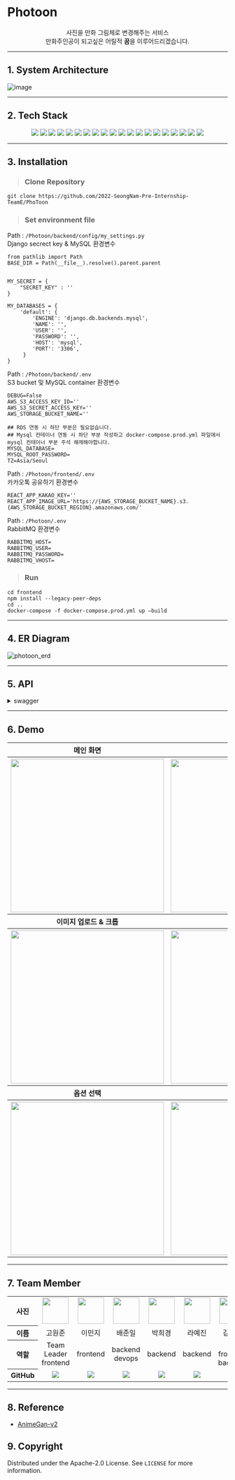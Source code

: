 # Photoon 
<div align="center">
사진을 만화 그림체로 변경해주는 서비스 <br>
만화주인공이 되고싶은 어릴적 <b>꿈</b>을 이루어드리겠습니다.
</div>
<hr>

## 1. System Architecture
![image](https://user-images.githubusercontent.com/70627982/193271388-0d63f839-09d1-485c-af35-e7e94f6c19e0.png)


<hr>

## 2. Tech Stack
<div align =center> 
  <img src="https://img.shields.io/badge/Docker-2496ED?style=for-the-badge&logo=docker&logoColor=white"> 
  <img src="https://img.shields.io/badge/Amazon EC2-FF9900?style=for-the-badge&logo=amazon%20ec2&logoColor=black">
  <img src="https://img.shields.io/badge/Amazon S3-569A31?style=for-the-badge&logo=amazon%20s3&logoColor=black">
  <img src="https://img.shields.io/badge/Amazon RDS-527FFF?style=for-the-badge&logo=amazon%20rds&logoColor=black">
  <img src="https://img.shields.io/badge/NGINX-009639?style=for-the-badge&logo=nginx&logoColor=black">
  <img src="https://img.shields.io/badge/react-61DAFB?style=for-the-badge&logo=react&logoColor=black">
  <img src="https://img.shields.io/badge/javascript-F7DF1E?style=for-the-badge&logo=javascript&logoColor=black">
  <img src="https://img.shields.io/badge/django-528DD7?style=for-the-badge&logo=django&logoColor=white">
  <img src="https://img.shields.io/badge/DJANGO-REST-ff1709?style=for-the-badge&logo=django&logoColor=white&color=ff1709&labelColor=gray">
  <img src="https://img.shields.io/badge/gunicorn-499848?style=for-the-badge&logo=gunicorn&logoColor=black">
  <!-- <img src="https://img.shields.io/badge/gunicorn-499848?style=for-the-badge&logo=gunicorn&logoColor=black">
  <img src="https://img.shields.io/badge/flask-000000?style=for-the-badge&logo=flask&logoColor=white"> -->
  <img src="https://img.shields.io/badge/python-3776AB?style=for-the-badge&logo=python&logoColor=white">
  <img src="https://img.shields.io/badge/rabbitMQ-FF6600?style=for-the-badge&logo=rabbitmq&logoColor=white">
  <img src="https://img.shields.io/badge/celery-37814A?style=for-the-badge&logo=celery&logoColor=black">
  <!-- <img src="https://img.shields.io/badge/redis-DC382D?style=for-the-badge&logo=redis&logoColor=black"> -->
  <img src="https://img.shields.io/badge/mysql-4479A1?style=for-the-badge&logo=mysql&logoColor=white">
  <img src="https://img.shields.io/badge/pytorch-EE4C2C?style=for-the-badge&logo=pytorch&logoColor=white">
  <!-- <img src="https://img.shields.io/badge/google colaboratory-F9AB00?style=for-the-badge&logo=googlecolab&logoColor=black"> -->
  <img src="https://img.shields.io/badge/Grafana-F46800?style=for-the-badge&logo=grafana&logoColor=black">
  <img src="https://img.shields.io/badge/Prometheus-E6522C?style=for-the-badge&logo=Prometheus&logoColor=black">
  <img src="https://img.shields.io/badge/swagger-85EA2D?style=for-the-badge&logo=swagger&logoColor=black">
  <img src="https://img.shields.io/badge/Git-73398D?style=for-the-badge&logo=git&logoColor=white">
   <img src="https://img.shields.io/badge/notion-000000?style=for-the-badge&logo=notion&logoColor=white">
</div>
<hr>

## 3. Installation
>### Clone Repository

```
git clone https://github.com/2022-SeongNam-Pre-Internship-TeamE/PhoToon
```

>### Set environment file
<!-- mask_rcnn.pth 설치여부 -->


Path : `/Photoon/backend/config/my_settings.py`  
Django secrect key & MySQL 환경변수
```
from pathlib import Path
BASE_DIR = Path(__file__).resolve().parent.parent


MY_SECRET = {
    "SECRET_KEY" : ''
}

MY_DATABASES = {
    'default': {
    	'ENGINE': 'django.db.backends.mysql',
        'NAME': '',
        'USER': '',
        'PASSWORD': '',
        'HOST': 'mysql',
        'PORT': '3306',
     }
}
```

Path : `/Photoon/backend/.env`  
S3 bucket 및 MySQL container 환경변수
```
DEBUG=False
AWS_S3_ACCESS_KEY_ID=''
AWS_S3_SECRET_ACCESS_KEY=''
AWS_STORAGE_BUCKET_NAME=''

## RDS 연동 시 하단 부분은 필요없습니다.
## Mysql 컨테이너 연동 시 하단 부분 작성하고 docker-compose.prod.yml 파일에서 mysql 컨테이너 부분 주석 해제해야합니다.
MYSQL_DATABASE=
MYSQL_ROOT_PASSWORD=  
TZ=Asia/Seoul
```

Path : `/Photoon/frontend/.env`  
카카오톡 공유하기 환경변수
```
REACT_APP_KAKAO_KEY=''
REACT_APP_IMAGE_URL='https://{AWS_STORAGE_BUCKET_NAME}.s3.{AWS_STORAGE_BUCKET_REGION}.amazonaws.com/'
```

Path : `/Photoon/.env`   
RabbitMQ 환경변수
```
RABBITMQ_HOST=
RABBITMQ_USER=
RABBITMQ_PASSWORD=
RABBITMQ_VHOST=
```

>### Run
```
cd frontend
npm install --legacy-peer-deps
cd ..
docker-compose -f docker-compose.prod.yml up —build
```


<hr>


## 4. ER Diagram
![photoon_erd](https://user-images.githubusercontent.com/70627982/192968756-168aa67c-e4e3-4dd4-8299-897eb37e2b78.png)


<hr>

## 5. API
<details>
<summary>swagger</summary>
<div markdown="1">

<br>
  
<!-- swagger 사진 -->
![image](https://user-images.githubusercontent.com/70627982/192964994-69bb23fe-e88b-4ced-8407-4483b51ee31c.png)
![image](https://user-images.githubusercontent.com/70627982/192965084-34cf7975-cdaa-45a5-914d-79f723017cec.png)
![image](https://user-images.githubusercontent.com/70627982/192965211-5c05658c-49ab-4023-a269-de090abb8f53.png)
![image](https://user-images.githubusercontent.com/70627982/192965269-37d76d65-4cff-442b-9d6f-db60aac2319f.png)
![image](https://user-images.githubusercontent.com/70627982/192965305-8e6b633e-661e-4926-b07c-dd203796fef3.png)

</div>
</details>

<hr>


## 6. Demo
<table  style="text-align: center; width=950px">
    <tbody>
        <tr>
          <th style="text-align: center;">메인 화면</th>
          <th style="text-align: center;">로그인</th>
        </tr>
      </tbody>
      <tbody>
        <tr>
          <th><img src="https://user-images.githubusercontent.com/70627982/193320309-930c708a-e170-44dd-b6aa-fb3ed0f13316.gif"  width="350px" height="350px"/></th>
          <th><img src="https://user-images.githubusercontent.com/70627982/193300976-777f7438-ba12-409f-8629-e552ed661e6e.png"  width="350px" height="350px"/></th>
        </tr>
      </tbody>
      <tbody>
      <tr>
          <th style="text-align: center;">이미지 업로드 & 크롭</th>
          <th style="text-align: center;">말풍선 입력</th>
        </tr>
      </tbody>
      <tbody>
        <tr>
          <th><img src="https://user-images.githubusercontent.com/70627982/193301350-85228039-79d2-4823-a711-d5e893e59560.gif"  width="350px" height="350px"/></th>
          <th><img src="https://user-images.githubusercontent.com/70627982/193301447-420b1fc1-88c0-4774-a940-1f006dfed809.gif"  width="350px" height="350px"/></th>
        </tr>
      </tbody>
      <tbody>
      <tr>
          <th style="text-align: center;">옵션 선택</th>
          <th style="text-align: center;">결과 이미지</th>
        </tr>
      </tbody>
      <tbody>
        <tr>
          <th><img src="https://user-images.githubusercontent.com/70627982/193304079-7c868028-7279-4c83-b076-46f6c71bb4a6.gif"  width="350px" height="350px"/></th>
          <th><img src="https://user-images.githubusercontent.com/70627982/193304484-e86654b5-338e-449f-802e-0a4348a6618f.png"  width="350px" height="350px"/></th>
        </tr>
      </tbody>
    </table>

<hr>


## 7. Team Member
<table width="950">
    <thead>
    </thead>
    <tbody>
    <tr>
        <th>사진</th>
         <td width="100" align="center">
            <a href="https://github.com/KoneJ">
                <img src="https://avatars.githubusercontent.com/u/86594108?v=4" width="60" height="60">
            </a>
        </td>
        <td width="100" align="center">
            <a href="https://github.com/alswlfl29">
                <img src="https://avatars.githubusercontent.com/u/79428205?v=4" width="60" height="60">
            </a>
        </td>
        <td width="100" align="center">
            <a href="https://github.com/bjo6300">
                <img src="https://avatars.githubusercontent.com/u/70627982?v=4" width="60" height="60">
            </a>
        </td>
        <td width="100" align="center">
            <a href="https://github.com/gmlrude">
                <img src="https://avatars.githubusercontent.com/u/101381901?v=4" width="60" height="60">
            </a>
        </td>
        <td width="100" align="center">
            <a href="https://github.com/Haaein">
                <img src="https://avatars.githubusercontent.com/u/103196409?v=4" width="60" height="60">
            </a>
        </td>
        <td width="100" align="center">
            <a href="https://github.com/changminkim-329">
                <img src="https://avatars.githubusercontent.com/u/59727077?v=4" width="60" height="60">
            </a>
    </tr>
    <tr>
        <th>이름</th>
        <td width="100" align="center">고원준</td>
        <td width="100" align="center">이민지</td>
        <td width="100" align="center">배준일</td>
        <td width="100" align="center">박희경</td>
        <td width="100" align="center">라예진</td>
        <td width="100" align="center">김창민</td>
    </tr>
    <tr>
        <th>역할</th>
        <td width="150" align="center">
            Team Leader<br>
            frontend<br>
        </td>
        <td width="150" align="center">
            frontend<br>
        </td>
        <td width="150" align="center">
            backend<br>
            devops<br>
        </td>
        <td width="150" align="center">
            backend<br>
        </td>
        <td width="150" align="center">
            backend<br>
        </td>
        <td width="150" align="center">
            AI<br>
            frontend<br>
            backend<br>
        </td>
    </tr>
    <tr>
        <th>GitHub</th>
        <td width="100" align="center">
            <a href="https://github.com/KoneJ">
                <img src="http://img.shields.io/badge/KoneJ-green?style=social&logo=github"/>
            </a>
        </td>
        <td width="100" align="center">
            <a href="https://github.com/alswlfl29">
                <img src="http://img.shields.io/badge/alswlfl29-green?style=social&logo=github"/>
            </a>
        </td>
        <td width="100" align="center">
            <a href="https://github.com/bjo6300">  
                <img src="http://img.shields.io/badge/bjo6300-green?style=social&logo=github"/>
            </a>
        </td>
        <td width="100" align="center">
            <a href="https://github.com/gmlrude">
                <img src="http://img.shields.io/badge/gmlrude-green?style=social&logo=github"/>
            </a>
        </td>
        <td width="100" align="center">
            <a href="https://github.com/Haaein">
                <img src="http://img.shields.io/badge/Haaein-green?style=social&logo=github"/>
            </a>
        </td>
         <td width="100" align="center">
            <a href="https://github.com/changminkim-329">
                <img src="http://img.shields.io/badge/changminkim-329-green?style=social&logo=github"/>
            </a>
    </tr>
    </tbody>
</table>
<hr>

## 8. Reference

- [AnimeGan-v2](https://github.com/TachibanaYoshino/AnimeGANv2)

## 9. Copyright
Distributed under the Apache-2.0 License. See `LICENSE` for more information.
